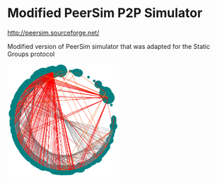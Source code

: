 # Modified PeerSim P2P Simulator
http://peersim.sourceforge.net/

Modified version of PeerSim simulator that was adapted for the Static Groups protocol


<img src="../master-thesis/graph28.png" width="50%">
